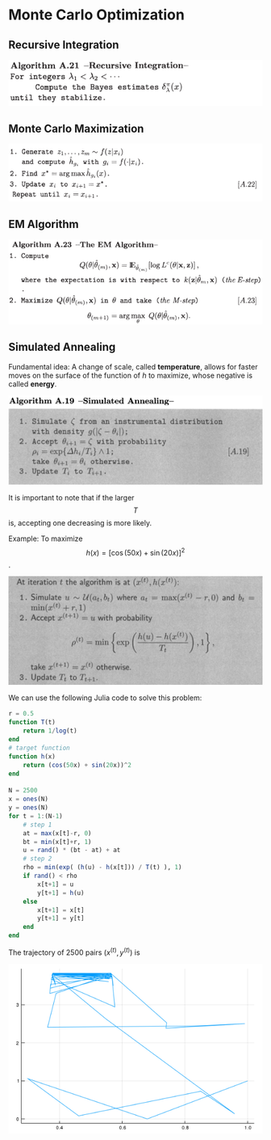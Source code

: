 # Monte Carlo Optimization

## Recursive Integration

![](recur-int.png)

## Monte Carlo Maximization

![](mc-max.png)

## EM Algorithm

![](em.png)

## Simulated Annealing

Fundamental idea: A change of scale, called **temperature**, allows for faster moves on the surface of the function of $h$ to maximize, whose negative is called **energy**.

![](simulated-annealing.png)

It is important to note that if the larger $$T$$ is, accepting one decreasing is more likely.

Example: To maximize $$h(x)=[\cos(50x)+\sin(20x)]^2$$.

![](ex-simulated-annealing.png)

We can use the following Julia code to solve this problem:

```julia
r = 0.5
function T(t)
    return 1/log(t)
end
# target function
function h(x)
    return (cos(50x) + sin(20x))^2
end

N = 2500
x = ones(N)
y = ones(N)
for t = 1:(N-1)
    # step 1
    at = max(x[t]-r, 0)
    bt = min(x[t]+r, 1)
    u = rand() * (bt - at) + at 
    # step 2
    rho = min(exp( (h(u) - h(x[t])) / T(t) ), 1)
    if rand() < rho
        x[t+1] = u
        y[t+1] = h(u)
    else
        x[t+1] = x[t]
        y[t+1] = y[t]
    end
end
```

The trajectory of 2500 pairs $(x^{(t)}, y^{(t)})$ is 

![](ex-sim-ann.png)